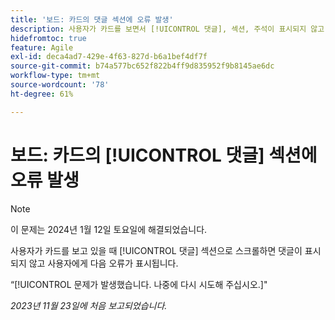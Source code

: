 ```yaml
---
title: '보드: 카드의 댓글 섹션에 오류 발생'
description: 사용자가 카드를 보면서 [!UICONTROL 댓글], 섹션, 주석이 표시되지 않고 사용자에게 오류가 표시됩니다.
hidefromtoc: true
feature: Agile
exl-id: deca4ad7-429e-4f63-827d-b6a1bef4df7f
source-git-commit: b74a577bc652f822b4ff9d835952f9b8145ae6dc
workflow-type: tm+mt
source-wordcount: '78'
ht-degree: 61%

---
```


# 보드: 카드의 [!UICONTROL 댓글] 섹션에 오류 발생

>[!NOTE]
>
>이 문제는 2024년 1월 12일 토요일에 해결되었습니다.

사용자가 카드를 보고 있을 때 [!UICONTROL 댓글] 섹션으로 스크롤하면 댓글이 표시되지 않고 사용자에게 다음 오류가 표시됩니다.

“[!UICONTROL 문제가 발생했습니다. 나중에 다시 시도해 주십시오.]&quot;

_2023년 11월 23일에 처음 보고되었습니다._
